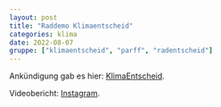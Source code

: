 ```yaml
---
layout: post
title: "Raddemo Klimaentscheid"
categories: klima
date: 2022-08-07
gruppe: ["klimaentscheid", "parff", "radentscheid"]
---
```


Ankündigung gab es hier: [KlimaEntscheid](https://www.klimaentscheid-nuernberg.de/raddemo).

Videobericht: [Instagram](https://www.instagram.com/tv/Cg_5YXFjjlh/).
